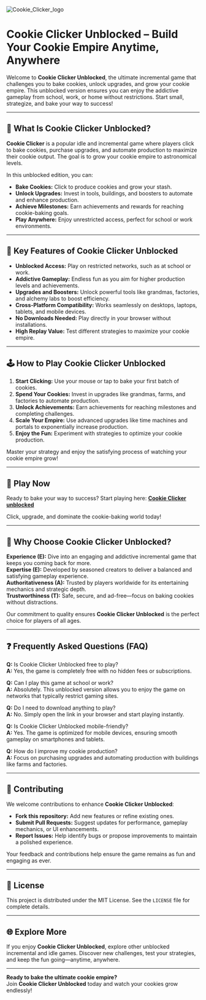 ![Cookie_Clicker_logo](https://github.com/user-attachments/assets/ea6b2cd4-93ff-4adb-af8b-646df483f29a)

# Cookie Clicker Unblocked – Build Your Cookie Empire Anytime, Anywhere

Welcome to **Cookie Clicker Unblocked**, the ultimate incremental game that challenges you to bake cookies, unlock upgrades, and grow your cookie empire. This unblocked version ensures you can enjoy the addictive gameplay from school, work, or home without restrictions. Start small, strategize, and bake your way to success!

---

## 🍪 What Is Cookie Clicker Unblocked?

**Cookie Clicker** is a popular idle and incremental game where players click to bake cookies, purchase upgrades, and automate production to maximize their cookie output. The goal is to grow your cookie empire to astronomical levels.

In this unblocked edition, you can:

- **Bake Cookies:** Click to produce cookies and grow your stash.
- **Unlock Upgrades:** Invest in tools, buildings, and boosters to automate and enhance production.
- **Achieve Milestones:** Earn achievements and rewards for reaching cookie-baking goals.
- **Play Anywhere:** Enjoy unrestricted access, perfect for school or work environments.

---

## 🌟 Key Features of Cookie Clicker Unblocked

- **Unblocked Access:** Play on restricted networks, such as at school or work.
- **Addictive Gameplay:** Endless fun as you aim for higher production levels and achievements.
- **Upgrades and Boosters:** Unlock powerful tools like grandmas, factories, and alchemy labs to boost efficiency.
- **Cross-Platform Compatibility:** Works seamlessly on desktops, laptops, tablets, and mobile devices.
- **No Downloads Needed:** Play directly in your browser without installations.
- **High Replay Value:** Test different strategies to maximize your cookie empire.

---

## 🕹️ How to Play Cookie Clicker Unblocked

1. **Start Clicking:** Use your mouse or tap to bake your first batch of cookies.
2. **Spend Your Cookies:** Invest in upgrades like grandmas, farms, and factories to automate production.
3. **Unlock Achievements:** Earn achievements for reaching milestones and completing challenges.
4. **Scale Your Empire:** Use advanced upgrades like time machines and portals to exponentially increase production.
5. **Enjoy the Fun:** Experiment with strategies to optimize your cookie production.

Master your strategy and enjoy the satisfying process of watching your cookie empire grow!

---

## 🔗 Play Now

Ready to bake your way to success? Start playing here: **[Cookie Clicker unblocked](https://cookieclicker.ee/)**

Click, upgrade, and dominate the cookie-baking world today!

---

## 🧭 Why Choose Cookie Clicker Unblocked?

**Experience (E):** Dive into an engaging and addictive incremental game that keeps you coming back for more.  
**Expertise (E):** Developed by seasoned creators to deliver a balanced and satisfying gameplay experience.  
**Authoritativeness (A):** Trusted by players worldwide for its entertaining mechanics and strategic depth.  
**Trustworthiness (T):** Safe, secure, and ad-free—focus on baking cookies without distractions.

Our commitment to quality ensures **Cookie Clicker Unblocked** is the perfect choice for players of all ages.

---

## ❓ Frequently Asked Questions (FAQ)

**Q:** Is Cookie Clicker Unblocked free to play?  
**A:** Yes, the game is completely free with no hidden fees or subscriptions.

**Q:** Can I play this game at school or work?  
**A:** Absolutely. This unblocked version allows you to enjoy the game on networks that typically restrict gaming sites.

**Q:** Do I need to download anything to play?  
**A:** No. Simply open the link in your browser and start playing instantly.

**Q:** Is Cookie Clicker Unblocked mobile-friendly?  
**A:** Yes. The game is optimized for mobile devices, ensuring smooth gameplay on smartphones and tablets.

**Q:** How do I improve my cookie production?  
**A:** Focus on purchasing upgrades and automating production with buildings like farms and factories.

---

## 🔧 Contributing

We welcome contributions to enhance **Cookie Clicker Unblocked**:

- **Fork this repository:** Add new features or refine existing ones.
- **Submit Pull Requests:** Suggest updates for performance, gameplay mechanics, or UI enhancements.
- **Report Issues:** Help identify bugs or propose improvements to maintain a polished experience.

Your feedback and contributions help ensure the game remains as fun and engaging as ever.

---

## 📜 License

This project is distributed under the MIT License. See the `LICENSE` file for complete details.

---

## 🌐 Explore More

If you enjoy **Cookie Clicker Unblocked**, explore other unblocked incremental and idle games. Discover new challenges, test your strategies, and keep the fun going—anytime, anywhere.

---

**Ready to bake the ultimate cookie empire?**  
Join **Cookie Clicker Unblocked** today and watch your cookies grow endlessly!
